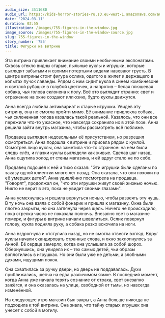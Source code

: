 ```yaml
---
audio_size: 3511680
audio_url: https://kids-horror-stories-ru.s3.eu-west-1.amazonaws.com/audio/755-figures-in-the-window.mp3
date: '2024-08-11'
duration: 02:55
illustration: /images/755-figures-in-the-window.jpg
image_source: /images/755-figures-in-the-window-source.jpg
slug: 755-figures-in-the-window
story_number: '755'
title: Фигурки на витрине
---
```


Эта витрина привлекает внимание своими необычными экспонатами. Сквозь стекло видны старые, пыльные куклы и игрушки, которые выглядят забытыми и своими потертыми видами навевают грусть. В центре витрины стоит фигура ослика, одетого в жилет и держащего в копытах пучок лаванды. Рядом с ним сидит кукла в синем комбинезоне и светлой рубашке в голубой цветочек, а напротив – белая плюшевая собака, чья голова склонена к полу. Всё это выглядит странно: свет и отражение на окне создают иллюзию, будто куклы движутся.

Анна всегда любила антиквариат и старые игрушки. Увидев эту витрину, она не смогла пройти мимо. Её внимание привлекла собака, чья склоненная голова казалась такой реальной. Казалось, что они все пережили что-то ужасное, что навсегда сохранило их в этой позе. Анна решила зайти внутрь магазина, чтобы рассмотреть всё поближе.

Продавец выглядел недовольным её присутствием, но разрешил осмотреться. Анна подошла к витрине и присела рядом с куклой. Осмотрев лицо куклы, она заметила что-то странное: на нём были следы слёз, и глазки куклы выглядели как живые. Сделав шаг назад, Анна ощутила холод от стены магазина, и ей вдруг стало не по себе.

Продавец подошёл к ней и тихо сказал: "Эти игрушки были сделаны по заказу одной клиентки много лет назад. Она сказала, что они похожи на её умерших детей". Анна удивлённо посмотрела на продавца. "Говорят", продолжал он, "что эти игрушки живут своей жизнью ночью. Никто не верит в это, пока не увидит своими глазами".

Анна усмехнулась и решила вернуться ночью, чтобы развеять эту чушь. В ту ночь она взяла с собой фонарик и пришла к магазину. Окна были плотно закрыты, но она заглянула через щель. Ничего не происходило, пока стрелка часов не показала полночь. Внезапно свет в магазине померк, и фигуры в витрине начали шевелиться. Ослик повернул голову, кукла подняла руку, а собака резко вскочила на ноги.

Анна вздрогнула и отступила назад, но не смогла отвести взгляд. Вдруг куклы начали скандировать странные слова, и окно захлопнулось за Анной. Её сердце замерло, когда она услышала за собой шорох. Обернувшись, она увидела их – тех самых детей, чьи образы воплотились в игрушках. Но они были уже не детьми, а злобными духами, ищущими покоя.

Она схватилась за ручку двери, но дверь не поддавалась. Духи приближались, шепча на едва различимом языке. В последний момент, когда Анна уже начала терять сознание от страха, свет внезапно зажёгся, и она оказалась на улице, свободной от тьмы, но навсегда изменённой.

На следующее утро магазин был закрыт, а Анна больше никогда не подходила к той витрине. Она знала, что тайну старых игрушек она унесет с собой в могилу.